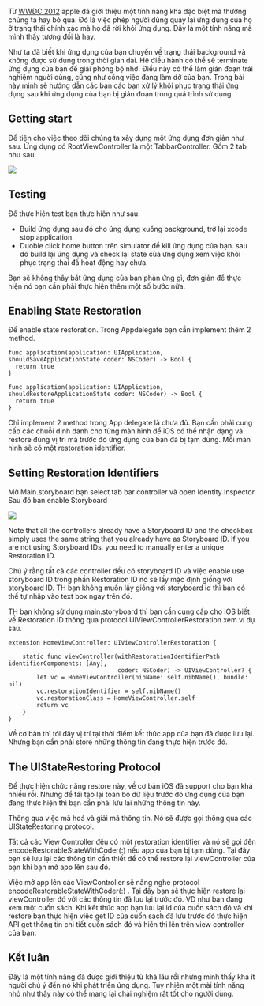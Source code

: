 Từ [WWDC 2012](https://developer.apple.com/videos/play/wwdc2012/208/) apple đã giới thiệu một tính năng khá đặc biệt mà thường chúng ta hay bỏ qua. Đó là việc phép người dùng quay lại ứng dụng của họ ở trạng thái chính xác mà họ đã rời khỏi ứng dụng. Đây là một tính năng mà mình thấy tương đối là hay. 

Như ta đã biết khi ứng dụng của bạn chuyển về trạng thái background và không được sử dụng trong thời gian dài. Hệ điều hành có thể sẽ terminate ứng dụng của bạn để giải phóng bộ nhớ. Điều này có thể làm gián đoạn trải nghiệm nguời dùng, cũng như công việc đang làm dở của bạn. Trong bài này mình sẽ hướng dẫn các bạn các bạn xử lý khôi phục trạng thái ứng dụng sau khi ứng dụng của bạn bị gián đoạn trong quá trình sử dụng.

## Getting start
Để tiện cho việc theo dõi chúng ta xây dựng một ứng dụng đơn giản như sau. Ứng dụng có RootViewController là một TabbarController. Gồm 2 tab như sau.

![](https://images.viblo.asia/d66e9372-60cb-4381-a92d-cb02ba063430.png)

## Testing
Để thực hiện test bạn thực hiện như sau. 
- Build ứng dụng sau đó cho ứng dụng xuống background, trở lại xcode stop application. 
- Duoble click home button trên simulator để kill ứng dụng của bạn. sau đó build lại ứng dụng và check lại state của ứng dụng xem việc khôi phục trạng thai đã hoạt động hay chưa.

Bạn sẽ không thấy bất ứng dụng của bạn phản ứng gì, đơn giản để thực hiện nó bạn cần phải thực hiện thêm một số bước nữa.
## Enabling State Restoration
Để enable state restoration. Trong Appdelegate bạn cần implement thêm 2 method.
```
func application(application: UIApplication, shouldSaveApplicationState coder: NSCoder) -> Bool {
  return true
}

func application(application: UIApplication, shouldRestoreApplicationState coder: NSCoder) -> Bool {
  return true
}
```

Chỉ implement 2 method trong App delegate là chưa đủ. Bạn cần phải cung cấp các chuỗi định danh cho từng màn hình để iOS có thể nhận dạng và restore đúng vị trí mà trước đó ứng dụng của bạn đã bị tạm dừng. Mỗi màn hình sẽ có một restoration identifier.

## Setting Restoration Identifiers
Mở Main.storyboard bạn select tab bar controller và open Identity Inspector. Sau đó bạn enable Storyboard 

![](https://images.viblo.asia/c1549189-b78d-4607-b5b2-a176c4b3af04.png)


Note that all the controllers already have a Storyboard ID and the checkbox simply uses the same string that you already have as Storyboard ID. If you are not using Storyboard IDs, you need to manually enter a unique Restoration ID.

Chú ý rằng tất cả các controller đều có storyboard ID và việc enable use storyboard ID trong phần Restoration ID nó sẽ lấy mặc định giống với storyboard ID. TH bạn không muốn lấy giống với storyboard id thì bạn có thể tự nhập vào text box ngay trên đó.

TH bạn không sử dụng main.storyboard thì bạn cần cung cấp cho iOS biết về Restoration ID thông qua protocol UIViewControllerRestoration xem ví dụ sau.
```
extension HomeViewController: UIViewControllerRestoration {
    
    static func viewController(withRestorationIdentifierPath identifierComponents: [Any],
                               coder: NSCoder) -> UIViewController? {
        let vc = HomeViewController(nibName: self.nibName(), bundle: nil)
        vc.restorationIdentifier = self.nibName()
        vc.restorationClass = HomeViewController.self
        return vc
    }
}
```
Về cơ bản thì tới đây vị trí tại thời điểm kết thúc app của bạn đã được lưu lại. Nhưng bạn cần phải store những thông tin đang thực hiện trước đó. 

## The UIStateRestoring Protocol
Để thực hiện chức năng restore này, về cơ bản iOS đã support cho bạn khá nhiều rồi. Nhưng để tái tạo lại toàn bộ dữ liệu trước đó ứng dụng của bạn đang thực hiện thì bạn cần phải lưu lại những thông tin này.

Thông qua việc mã hoá và giải mã thông tin. Nó sẽ được gọi thông qua các UIStateRestoring protocol.

Tất cả các View Controller đều có một restoration identifier  và nó sẽ gọi đến encodeRestorableStateWithCoder(:)  nếu app của bạn bị tạm dừng. Tại đây bạn sẽ lưu lại các thông tin cần thiết để có thể restore lại viewController của bạn khi bạn mở app lên sau đó.

Việc mở app lên các ViewController sẽ nắng nghe protocol encodeRestorableStateWithCoder(:) . Tại đây bạn sẽ thực hiện restore lại viewController đó với các thông tin đã lưu lại trước đó.
VD như bạn đang xem một cuốn sách. Khi kết thúc app bạn lưu lại id của cuốn sách đó và khi restore bạn thực hiện việc get ID của cuốn sách đã lưu trước đó thực hiện API get thông tin chi tiết cuốn sách đó và hiển thị lên trên view controller của bạn.

## Kết luân
Đây là một tính năng đã được giới thiệu từ khá lâu rồi nhưng minh thấy khá ít người chú ý đến nó khi phát triển ứng dụng. Tuy nhiên một mài tính năng nhỏ như thấy này có thể mang lại chải nghiệm rất tốt cho người dùng.
